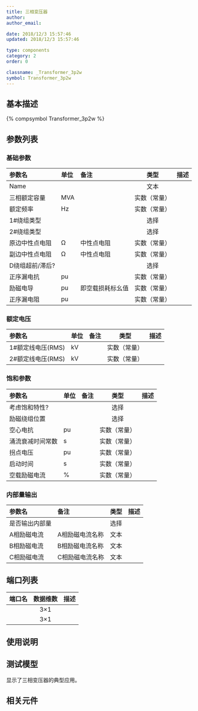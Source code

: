```yaml
---
title: 三相变压器
author: 
author_email:

date: 2018/12/3 15:57:46
updated: 2018/12/3 15:57:46

type: components
category: 2
order: 0

classname: _Transformer_3p2w
symbol: Transformer_3p2w
---
```

## 基本描述
{% compsymbol Transformer_3p2w %}

## 参数列表
### 基础参数
| 参数名 | 单位 | 备注 | 类型 | 描述 |
| :--- | :--- | :--- | :--: | :--- |
| Name |  |  | 文本 |  |
| 三相额定容量 | MVA |  | 实数（常量） |  |
| 额定频率 | Hz |  | 实数（常量） |  |
| 1#绕组类型 |  |  | 选择 |  |
| 2#绕组类型 |  |  | 选择 |  |
| 原边中性点电阻 | Ω | 中性点电阻 | 实数（常量） |  |
| 副边中性点电阻 | Ω | 中性点电阻 | 实数（常量） |  |
| D绕组超前/滞后? |  |  | 选择 |  |
| 正序漏电抗 | pu |  | 实数（常量） |  |
| 励磁电导 | pu | 即空载损耗标幺值 | 实数（常量） |  |
| 正序漏电阻 | pu |  | 实数（常量） |  |

### 额定电压
| 参数名 | 单位 | 备注 | 类型 | 描述 |
| :--- | :--- | :--- | :--: | :--- |
| 1#额定线电压(RMS) | kV |  | 实数（常量） |  |
| 2#额定线电压(RMS) | kV |  | 实数（常量） |  |

### 饱和参数
| 参数名 | 单位 | 备注 | 类型 | 描述 |
| :--- | :--- | :--- | :--: | :--- |
| 考虑饱和特性? |  |  | 选择 |  |
| 励磁绕组位置 |  |  | 选择 |  |
| 空心电抗 | pu |  | 实数（常量） |  |
| 涌流衰减时间常数 | s |  | 实数（常量） |  |
| 拐点电压 | pu |  | 实数（常量） |  |
| 启动时间 | s |  | 实数（常量） |  |
| 空载励磁电流 | % |  | 实数（常量） |  |

### 内部量输出
| 参数名 | 备注 | 类型 | 描述 |
| :--- | :--- | :--: | :--- |
| 是否输出内部量 |  | 选择 |  |
| A相励磁电流 | A相励磁电流名称 | 文本 |  |
| B相励磁电流 | B相励磁电流名称 | 文本 |  |
| C相励磁电流 | C相励磁电流名称 | 文本 |  |


## 端口列表

| 端口名 | 数据维数 | 描述 |
| :--- | :--:  | :--- |
|  | 3×1 | |                   
|  | 3×1 | |                   

## 使用说明


## 测试模型
[<test name>](<test link>)显示了三相变压器的典型应用。

## 相关元件


